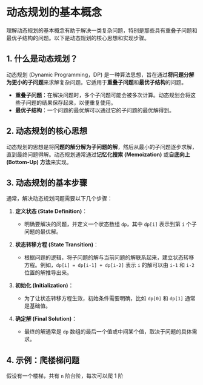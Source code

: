 # 动态规划的基本概念

理解动态规划的基本概念有助于解决一类复杂问题，特别是那些具有重叠子问题和最优子结构的问题。以下是动态规划的核心思想和实现步骤。

## 1. 什么是动态规划？

动态规划 (Dynamic Programming，DP) 是一种算法思想，旨在通过**将问题分解为更小的子问题**来求解复杂问题。它适用于**重叠子问题**和**最优子结构**的问题。

- **重叠子问题**：在解决问题时，多个子问题可能会被多次计算。动态规划会将这些子问题的结果保存起来，以便重复使用。
- **最优子结构**：一个问题的最优解可以通过它的子问题的最优解得到。

## 2. 动态规划的核心思想

动态规划的思想是将**问题的解分解为子问题的解**，然后从最小的子问题逐步求解，直到最终问题得解。动态规划通常通过**记忆化搜索 (Memoization)** 或**自底向上 (Bottom-Up) 方法**来实现。

## 3. 动态规划的基本步骤

通常，解决动态规划问题需要以下几个步骤：

1. **定义状态 (State Definition)**：
   - 明确要解决的问题，并定义一个状态数组 `dp`，其中 `dp[i]` 表示到第 `i` 个子问题的最优解。
   
2. **状态转移方程 (State Transition)**：
   - 根据问题的逻辑，将子问题的解与当前问题的解联系起来，建立状态转移方程。例如，`dp[i] = dp[i-1] + dp[i-2]` 表示 `i` 的解可以由 `i-1` 和 `i-2` 位置的解推导出来。
   
3. **初始化 (Initialization)**：
   - 为了让状态转移方程生效，初始条件需要明确，比如 `dp[0]` 和 `dp[1]` 通常是基础值。

4. **确定解 (Final Solution)**：
   - 最终的解通常是 `dp` 数组的最后一个值或中间某个值，取决于问题的具体需求。

## 4. 示例：爬楼梯问题

假设有一个楼梯，共有 `n` 阶台阶，每次可以爬 1 阶
